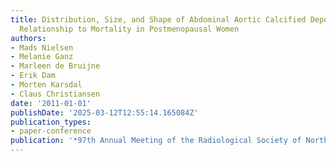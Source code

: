 ```yaml
---
title: Distribution, Size, and Shape of Abdominal Aortic Calcified Deposits and Their
  Relationship to Mortality in Postmenopausal Women
authors:
- Mads Nielsen
- Melanie Ganz
- Marleen de Bruijne
- Erik Dam
- Morten Karsdal
- Claus Christiansen
date: '2011-01-01'
publishDate: '2025-03-12T12:55:14.165084Z'
publication_types:
- paper-conference
publication: '*97th Annual Meeting of the Radiological Society of North America*'
---
```


